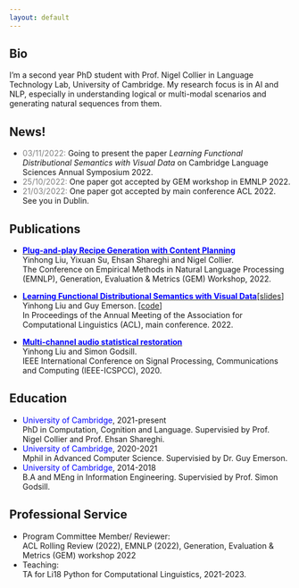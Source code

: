 ```yaml
---
layout: default
---
```


## Bio
I’m a second year PhD student with Prof. Nigel Collier in Language Technology Lab, University of Cambridge. My research focus is in AI and NLP, especially in understanding logical or multi-modal scenarios and generating natural sequences from them.

<!-- ## <span style="color:red">News!</span> -->
## News!
* <span style="color:grey">03/11/2022:</span> Going to present the paper *Learning Functional Distributional Semantics with Visual Data* on Cambridge Language Sciences Annual Symposium 2022.
* <span style="color:grey">25/10/2022:</span> One paper got accepted by GEM workshop in EMNLP 2022.
* <span style="color:grey">21/03/2022:</span> One paper got accepted by main conference ACL 2022. See you in Dublin.

## Publications
* [**<span style="color:blue">Plug-and-play Recipe Generation with Content Planning</span>**](/Plug_and_Play_Recipe_Generation_with_Content_Planning.pdf)  
    Yinhong Liu, Yixuan Su, Ehsan Shareghi and Nigel Collier.  
    The Conference on Empirical Methods in Natural Language Processing (EMNLP), Generation, Evaluation & Metrics (GEM) Workshop, 2022.

* [**<span style="color:blue">Learning Functional Distributional Semantics with Visual Data</span>**](https://arxiv.org/abs/2204.10624)[[slides](https://williamlyh.github.io/assets/img/FDS_visual_ACL2022.pdf)]  
    Yinhong Liu and Guy Emerson. [[code](https://github.com/williamLyh/PixieVGModel)]  
    In Proceedings of the Annual Meeting of the Association for Computational Linguistics (ACL), main conference. 2022.

* [**<span style="color:blue">Multi-channel audio statistical restoration</span>**](https://ieeexplore.ieee.org/stamp/stamp.jsp?tp=&arnumber=9259487)  
    Yinhong Liu and Simon Godsill.  
    IEEE International Conference on Signal Processing, Communications and Computing (IEEE-ICSPCC), 2020.

## Education
* <span style="color:blue">University of Cambridge</span>, 2021-present   
  PhD in Computation, Cognition and Language. Supervisied by Prof. Nigel Collier and Prof. Ehsan Shareghi.
* <span style="color:blue">University of Cambridge</span>, 2020-2021  
  Mphil in Advanced Computer Science. Supervisied by Dr. Guy Emerson.
* <span style="color:blue">University of Cambridge</span>, 2014-2018  
  B.A and MEng in Information Engineering. Supervisied by Prof. Simon Godsill.


## Professional Service  
* Program Committee Member/ Reviewer:  
  ACL Rolling Review (2022), EMNLP (2022), Generation, Evaluation & Metrics (GEM) workshop 2022  
* Teaching:  
  TA for Li18 Python for Computational Linguistics, 2021-2023.

<!-- Text can be **bold**, _italic_, or ~~strikethrough~~.

[Link to another page](./another-page.html).

There should be whitespace between paragraphs.

There should be whitespace between paragraphs. We recommend including a README, or a file with information about your project.

# Header 1

This is a normal paragraph following a header. GitHub is a code hosting platform for version control and collaboration. It lets you and others work together on projects from anywhere.

## Header 2

> This is a blockquote following a header.
>
> When something is important enough, you do it even if the odds are not in your favor.

### Header 3

```js
// Javascript code with syntax highlighting.
var fun = function lang(l) {
  dateformat.i18n = require('./lang/' + l)
  return true;
}
```

```ruby
# Ruby code with syntax highlighting
GitHubPages::Dependencies.gems.each do |gem, version|
  s.add_dependency(gem, "= #{version}")
end
```

#### Header 4

*   This is an unordered list following a header.
*   This is an unordered list following a header.
*   This is an unordered list following a header.

##### Header 5

1.  This is an ordered list following a header.
2.  This is an ordered list following a header.
3.  This is an ordered list following a header.

###### Header 6

| head1        | head two          | three |
|:-------------|:------------------|:------|
| ok           | good swedish fish | nice  |
| out of stock | good and plenty   | nice  |
| ok           | good `oreos`      | hmm   |
| ok           | good `zoute` drop | yumm  |

### There's a horizontal rule below this.

* * *

### Here is an unordered list:

*   Item foo
*   Item bar
*   Item baz
*   Item zip

### And an ordered list:

1.  Item one
1.  Item two
1.  Item three
1.  Item four

### And a nested list:

- level 1 item
  - level 2 item
  - level 2 item
    - level 3 item
    - level 3 item
- level 1 item
  - level 2 item
  - level 2 item
  - level 2 item
- level 1 item
  - level 2 item
  - level 2 item
- level 1 item

### Small image

![Octocat](https://github.githubassets.com/images/icons/emoji/octocat.png)

### Large image

![Branching](https://guides.github.com/activities/hello-world/branching.png)


### Definition lists can be used with HTML syntax.

<dl>
<dt>Name</dt>
<dd>Godzilla</dd>
<dt>Born</dt>
<dd>1952</dd>
<dt>Birthplace</dt>
<dd>Japan</dd>
<dt>Color</dt>
<dd>Green</dd>
</dl>

```
Long, single-line code blocks should not wrap. They should horizontally scroll if they are too long. This line should be long enough to demonstrate this.
```

```
The final element.
``` -->
